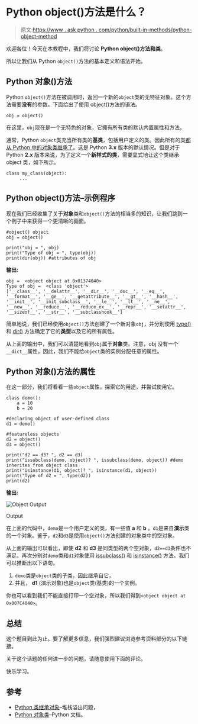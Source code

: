 # Python object()方法是什么？

> 原文:[https://www . ask python . com/python/built-in-methods/python-object-method](https://www.askpython.com/python/built-in-methods/python-object-method)

欢迎各位！今天在本教程中，我们将讨论 **Python object()方法和类**。

所以让我们从 Python `object()`方法的基本定义和语法开始。

## **Python 对象**()方法

Python `object()`方法在被调用时，返回一个新的`object`类的无特征对象。这个方法需要**没有**的参数。下面给出了使用 object()方法的语法。

```
obj = object()

```

在这里，`obj`现在是一个无特色的对象，它拥有所有类的默认内置属性和方法。

通常，Python `object`类充当所有类的**基类**，包括用户定义的类。因此所有的类[都从 Python 中的对象类继承了](https://www.askpython.com/python/oops/inheritance-in-python)。这是 Python **3.x** 版本的默认情况。但是对于 Python **2.x** 版本来说，为了定义一个**新样式的类**，需要显式地让这个类继承 object 类，如下所示。

```
class my_class(object):
     ...

```

## Python object()方法–示例程序

现在我们已经收集了关于**对象**类和`object()`方法的相当多的知识，让我们跳到一个例子中来获得一个更清晰的画面。

```
#object() object
obj = object()

print("obj = ", obj)
print("Type of obj = ", type(obj))
print(dir(obj)) #attributes of obj

```

**输出:**

```
obj =  <object object at 0x01374040>
Type of obj =  <class 'object'>
['__class__', '__delattr__', '__dir__', '__doc__', '__eq__', '__format__', '__ge__', '__getattribute__', '__gt__', '__hash__', '__init__', '__init_subclass__', '__le__', '__lt__', '__ne__', '__new__', '__reduce__', '__reduce_ex__', '__repr__', '__setattr__', '__sizeof__', '__str__', '__subclasshook__']

```

简单地说，我们已经使用`object()`方法创建了一个新对象`obj`，并分别使用 [type()](https://www.askpython.com/python/built-in-methods/python-type-function) 和 [dir()](https://www.askpython.com/python/built-in-methods/python-dir-method) 方法确定了它的**类型**以及它的所有属性。

从上面的输出中，我们可以清楚地看到`obj`属于**对象**类。注意，obj 没有一个`__dict__`属性。因此，我们不能给`object`类的实例分配任意的属性。

## Python 对象()方法的属性

在这一部分，我们将看看一些`object`属性，探索它的用途，并尝试使用它。

```
class demo():
    a = 10
    b = 20

#declaring object of user-defined class
d1 = demo()

#featureless objects
d2 = object() 
d3 = object()

print("d2 == d3? ", d2 == d3)
print("issubclass(demo, object)? ", issubclass(demo, object)) #demo inherites from object class
print("isinstance(d1, object)? ", isinstance(d1, object))
print("Type of d2 = ", type(d2))
print(d2)

```

**输出:**

![Object Output](../Images/209c7afde2df365803c481324d982c24.png)

Output

在上面的代码中，`demo`是一个用户定义的类，有一些值 **a** 和 **b** 。`d1`是来自**演示**类的一个对象。鉴于，`d2`和`d3`是使用`object()`方法创建的对象类中的空对象。

从上面的输出可以看出，即使 **d2** 和 **d3** 是同类型的两个空对象，`d2==d3`条件也不满足。再次分别对`demo`类和`d1`对象使用 [issubclass()](https://www.askpython.com/python/built-in-methods/python-issubclass-method) 和 [isinstance()](https://www.askpython.com/python/built-in-methods/python-isinstance) 方法，我们可以推断出以下语句。

1.  `demo`类是`object`类的子类，因此继承自它，
2.  并且， **d1** (演示对象)也是`object`类(基类)的一个实例。

你也可以看到我们不能直接打印一个空对象，所以我们得到`<object object at 0x007C4040>`。

## 总结

这个题目到此为止。要了解更多信息，我们强烈建议浏览参考资料部分的以下链接。

关于这个话题的任何进一步的问题，请随意使用下面的评论。

快乐学习。

## 参考

*   [Python 类继承对象](https://stackoverflow.com/questions/4015417/why-do-python-classes-inherit-object)–堆栈溢出问题，
*   [Python 对象类](https://docs.python.org/3/library/functions.html?highlight=object#object)–Python 文档。
